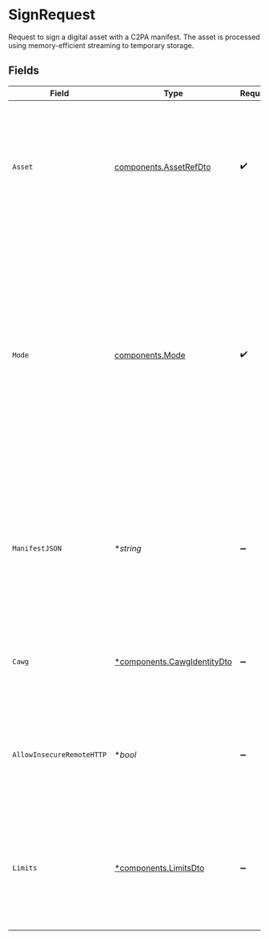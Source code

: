 # SignRequest

Request to sign a digital asset with a C2PA manifest. The asset is processed using memory-efficient streaming to temporary storage.


## Fields

| Field                                                                                                                                                                                                                                                                                          | Type                                                                                                                                                                                                                                                                                           | Required                                                                                                                                                                                                                                                                                       | Description                                                                                                                                                                                                                                                                                    | Example                                                                                                                                                                                                                                                                                        |
| ---------------------------------------------------------------------------------------------------------------------------------------------------------------------------------------------------------------------------------------------------------------------------------------------- | ---------------------------------------------------------------------------------------------------------------------------------------------------------------------------------------------------------------------------------------------------------------------------------------------- | ---------------------------------------------------------------------------------------------------------------------------------------------------------------------------------------------------------------------------------------------------------------------------------------------- | ---------------------------------------------------------------------------------------------------------------------------------------------------------------------------------------------------------------------------------------------------------------------------------------------- | ---------------------------------------------------------------------------------------------------------------------------------------------------------------------------------------------------------------------------------------------------------------------------------------------- |
| `Asset`                                                                                                                                                                                                                                                                                        | [components.AssetRefDto](../../models/components/assetrefdto.md)                                                                                                                                                                                                                               | :heavy_check_mark:                                                                                                                                                                                                                                                                             | A reference to a digital asset, either stored in S3 or accessible via URL. Files are streamed efficiently to temporary storage during processing to minimize memory usage.                                                                                                                     |                                                                                                                                                                                                                                                                                                |
| `Mode`                                                                                                                                                                                                                                                                                         | [components.Mode](../../models/components/mode.md)                                                                                                                                                                                                                                             | :heavy_check_mark:                                                                                                                                                                                                                                                                             | The signing mode to use.<br/>* `server_measure`: The server streams the asset, calculates its hash, and embeds the manifest. Requires `manifest_json`. This is the primary signing mode.<br/>* `client_hash`: The client provides the asset hash directly for offline signing. (Not yet implemented).<br/> | server_measure                                                                                                                                                                                                                                                                                 |
| `ManifestJSON`                                                                                                                                                                                                                                                                                 | **string*                                                                                                                                                                                                                                                                                      | :heavy_minus_sign:                                                                                                                                                                                                                                                                             | JSON string containing the manifest to embed in the asset as a C2PA claim. This defines the provenance information and assertions about the asset. Required when `mode` is `server_measure`.                                                                                                   | {"title":"Original Photograph","format":"image/jpeg","assertions":[{"label":"stds.schema-org.CreativeWork","data":{"@context":"https://schema.org","@type":"CreativeWork","author":[{"@type":"Person","name":"Jane Photographer"}]}}]}                                                         |
| `Cawg`                                                                                                                                                                                                                                                                                         | [*components.CawgIdentityDto](../../models/components/cawgidentitydto.md)                                                                                                                                                                                                                      | :heavy_minus_sign:                                                                                                                                                                                                                                                                             | Configuration to add a CAWG identity assertion during signing. Presence of this object enables CAWG.                                                                                                                                                                                           |                                                                                                                                                                                                                                                                                                |
| `AllowInsecureRemoteHTTP`                                                                                                                                                                                                                                                                      | **bool*                                                                                                                                                                                                                                                                                        | :heavy_minus_sign:                                                                                                                                                                                                                                                                             | Whether to allow HTTP (non-HTTPS) URLs for remote manifest resources. Disabled by default for security.                                                                                                                                                                                        | false                                                                                                                                                                                                                                                                                          |
| `Limits`                                                                                                                                                                                                                                                                                       | [*components.LimitsDto](../../models/components/limitsdto.md)                                                                                                                                                                                                                                  | :heavy_minus_sign:                                                                                                                                                                                                                                                                             | Optional limits for processing operations to prevent resource exhaustion. These limits apply to the streaming and processing phases of asset handling.                                                                                                                                         |                                                                                                                                                                                                                                                                                                |